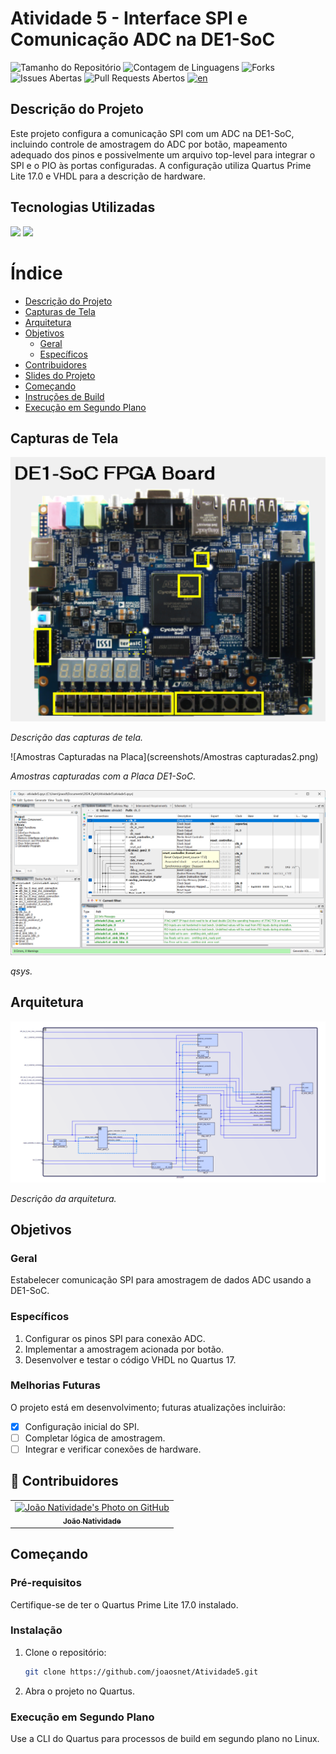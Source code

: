 # Atividade 5 - Interface SPI e Comunicação ADC na DE1-SoC

![Tamanho do Repositório](https://img.shields.io/github/repo-size/joaosnet/Atividade5?style=for-the-badge)
![Contagem de Linguagens](https://img.shields.io/github/languages/count/joaosnet/Atividade5?style=for-the-badge)
![Forks](https://img.shields.io/github/forks/joaosnet/Atividade5?style=for-the-badge)
![Issues Abertas](https://img.shields.io/github/issues/joaosnet/Atividade5?style=for-the-badge)
![Pull Requests Abertos](https://img.shields.io/github/issues-pr/joaosnet/Atividade5?style=for-the-badge)
[![en](https://img.shields.io/badge/lang-en-green.svg?style=for-the-badge)](https://github.com/joaosnet/Atividade5/blob/master/README.md)

## Descrição do Projeto

Este projeto configura a comunicação SPI com um ADC na DE1-SoC, incluindo controle de amostragem do ADC por botão, mapeamento adequado dos pinos e possivelmente um arquivo top-level para integrar o SPI e o PIO às portas configuradas. A configuração utiliza Quartus Prime Lite 17.0 e VHDL para a descrição de hardware.

## Tecnologias Utilizadas

<img src="https://img.shields.io/badge/VHDL-blue?style=for-the-badge&logo=vhdl&logoColor=white" />
<img src="https://img.shields.io/badge/Quartus%20Prime%20Lite-blue?style=for-the-badge&logo=intel&logoColor=white" />

# Índice

- [Descrição do Projeto](#descrição-do-projeto)
- [Capturas de Tela](#capturas-de-tela)
- [Arquitetura](#arquitetura)
- [Objetivos](#objetivos)
    - [Geral](#geral)
    - [Específicos](#específicos)
- [Contribuidores](#contribuidores)
- [Slides do Projeto](#slides-do-projeto)
- [Começando](#começando)
- [Instruções de Build](#instruções-de-build)
- [Execução em Segundo Plano](#execução-em-segundo-plano)

## Capturas de Tela

![Capturas de Tela](screenshots/screenshots.png)

_Descrição das capturas de tela._

![Amostras Capturadas na Placa](screenshots/Amostras capturadas2.png)

_Amostras capturadas com a Placa DE1-SoC._

![qsys](screenshots/qsys.png)

_qsys._

## Arquitetura

![Diagrama de Arquitetura](screenshots/architecture.png)

_Descrição da arquitetura._

## Objetivos

### Geral

Estabelecer comunicação SPI para amostragem de dados ADC usando a DE1-SoC.

### Específicos

1. Configurar os pinos SPI para conexão ADC.
2. Implementar a amostragem acionada por botão.
3. Desenvolver e testar o código VHDL no Quartus 17.

### Melhorias Futuras

O projeto está em desenvolvimento; futuras atualizações incluirão:

- [x] Configuração inicial do SPI.
- [ ] Completar lógica de amostragem.
- [ ] Integrar e verificar conexões de hardware.

## 🤝 Contribuidores

<table>
    <tr>
        <td align="center">
            <a href="https://www.instagram.com/jaonativi/" title="Project Manager Backend Developer">
                <img src="https://avatars.githubusercontent.com/u/87316339?v=4" width="100px;" alt="João Natividade's Photo on GitHub"/><br>
                <sub>
                    <b>João Natividade</b>
                </sub>
            </a>
        </td>
    </tr>
</table>

## Começando

### Pré-requisitos

Certifique-se de ter o Quartus Prime Lite 17.0 instalado.

### Instalação

1. Clone o repositório:
   ```bash
   git clone https://github.com/joaosnet/Atividade5.git
   ```
2. Abra o projeto no Quartus.

### Execução em Segundo Plano

Use a CLI do Quartus para processos de build em segundo plano no Linux.